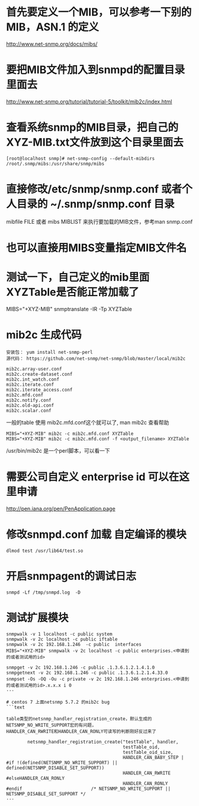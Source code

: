 # 首先要定义一个MIB，可以参考一下别的MIB，ASN.1 的定义
http://www.net-snmp.org/docs/mibs/


# 要把MIB文件加入到snmpd的配置目录里面去
http://www.net-snmp.org/tutorial/tutorial-5/toolkit/mib2c/index.html

# 查看系统snmp的MIB目录，把自己的XYZ-MIB.txt文件放到这个目录里面去
```text
[root@localhost snmp]# net-snmp-config --default-mibdirs
/root/.snmp/mibs:/usr/share/snmp/mibs
```

# 直接修改/etc/snmp/snmp.conf 或者个人目录的  ~/.snmp/snmp.conf 目录
mibfile FILE 或者 mibs MIBLIST 来执行要加载的MIB文件，参考man snmp.conf

# 也可以直接用MIBS变量指定MIB文件名

# 测试一下，自己定义的mib里面XYZTable是否能正常加载了
MIBS="+XYZ-MIB" snmptranslate -IR -Tp XYZTable

# mib2c 生成代码

```text
安装包： yum install net-snmp-perl
源代码： https://github.com/net-snmp/net-snmp/blob/master/local/mib2c

mib2c.array-user.conf
mib2c.create-dataset.conf
mib2c.int_watch.conf
mib2c.iterate.conf
mib2c.iterate_access.conf
mib2c.mfd.conf
mib2c.notify.conf
mib2c.old-api.conf
mib2c.scalar.conf
```

一般的table 使用 mib2c.mfd.conf这个就可以了, man mib2c 查看帮助
```text
MIBS="+XYZ-MIB" mib2c -c mib2c.mfd.conf XYZTable
MIBS="+XYZ-MIB" mib2c -c mib2c.mfd.conf -f <output_filename> XYZTable
```
/usr/bin/mib2c 是一个perl脚本，可以看一下

# 需要公司自定义 enterprise id 可以在这里申请
http://pen.iana.org/pen/PenApplication.page

# 修改snmpd.conf 加载 自定编译的模块
```text
dlmod test /usr/lib64/test.so
```

#  开启snmpagent的调试日志
```text
snmpd -Lf /tmp/snmpd.log  -D
```

# 测试扩展模块
```text
snmpwalk -v 1 localhost -c public system
snmpwalk -v 2c localhost -c public iftable
snmpwalk -v 2c 192.168.1.246  -c public  interfaces
MIBS="+XYZ-MIB" snmpwalk -v 2c localhost -c public enterprises.<申请到的或者测试用的id>

snmpget -v 2c 192.168.1.246 -c public .1.3.6.1.2.1.4.1.0
snmpgetnext -v 2c 192.168.1.246 -c public .1.3.6.1.2.1.4.33.0
snmpset -Os -OQ -Ou -c private -v 2c 192.168.1.246 enterprises.<申请到的或者测试用的id>.x.x.x i 0
···

# centos 7 上面netsnmp 5.7.2 的mib2c bug
```text

table类型的netsnmp_handler_registration_create，默认生成的 NETSNMP_NO_WRITE_SUPPORT宏的有问题，
HANDLER_CAN_RWRITE和HANDLER_CAN_RONLY可读写的判断刚好反过来了

        netsnmp_handler_registration_create("testTable", handler,
                                            testTable_oid,
                                            testTable_oid_size,
                                            HANDLER_CAN_BABY_STEP |
#if !(defined(NETSNMP_NO_WRITE_SUPPORT) || defined(NETSNMP_DISABLE_SET_SUPPORT))
                                            HANDLER_CAN_RWRITE
#elseHANDLER_CAN_RONLY
                                            HANDLER_CAN_RONLY
#endif                          /* NETSNMP_NO_WRITE_SUPPORT || NETSNMP_DISABLE_SET_SUPPORT */
···



